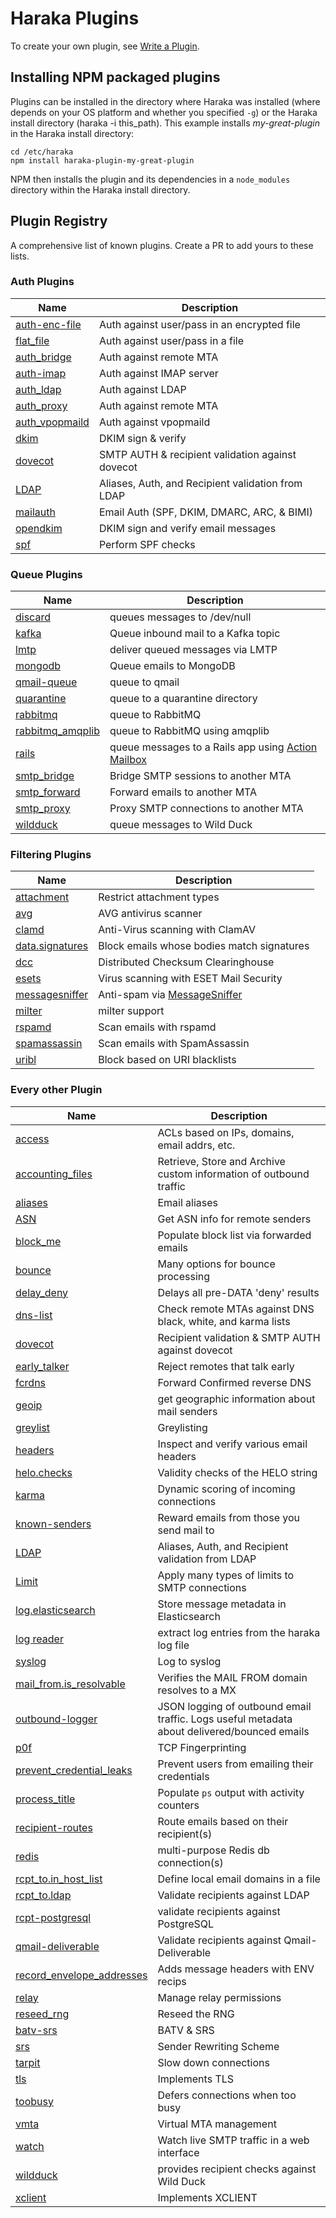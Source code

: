 # Haraka Plugins

To create your own plugin, see [Write a Plugin][write-plugin].

## Installing NPM packaged plugins

Plugins can be installed in the directory where Haraka was installed (where depends on your OS platform and whether you specified `-g`) or the Haraka install directory (haraka -i this_path). This example installs _my-great-plugin_ in the Haraka install directory:

````
cd /etc/haraka
npm install haraka-plugin-my-great-plugin
````

NPM then installs the plugin and its dependencies in a `node_modules` directory within the Haraka install directory.

## Plugin Registry

A comprehensive list of known plugins. Create a PR to add yours to these lists.

### Auth Plugins

| Name                       | Description |
| -------------------------  | ------------- |
| [auth-enc-file][url-authencflat] | Auth against user/pass in an encrypted file |
| [flat_file][url-authflat]  | Auth against user/pass in a file |
| [auth_bridge][url-authbridge] | Auth against remote MTA |
| [auth-imap][url-auth-imap] | Auth against IMAP server |
| [auth_ldap][url-auth-ldap] | Auth against LDAP |
| [auth_proxy][url-authproxy] | Auth against remote MTA |
| [auth_vpopmaild][url-authvpop] | Auth against vpopmaild |
| [dkim][url-dkim]            | DKIM sign & verify |
| [dovecot][url-dovecot]      | SMTP AUTH & recipient validation against dovecot |
| [LDAP][url-ldap]            | Aliases, Auth, and Recipient validation from LDAP |
| [mailauth][url-mailauth]    | Email Auth (SPF, DKIM, DMARC, ARC, & BIMI) |
| [opendkim][url-opendkim]    | DKIM sign and verify email messages |
| [spf][url-spf]              | Perform SPF checks |

### Queue Plugins

| Name                        | Description |
| --------------------------  | ------------- |
| [discard][url-qdisc]        | queues messages to /dev/null |
| [kafka][url-kafka]          | Queue inbound mail to a Kafka topic |
| [lmtp][url-qlmtp]           | deliver queued messages via LMTP |
| [mongodb][mongo-url]        | Queue emails to MongoDB |
| [qmail-queue][url-qmail]    | queue to qmail |
| [quarantine][url-qquart]    | queue to a quarantine directory |
| [rabbitmq][url-qrabbit]     | queue to RabbitMQ |
| [rabbitmq_amqplib][url-qrabbita]  | queue to RabbitMQ using amqplib |
| [rails][url-qrails]          | queue messages to a Rails app using [Action Mailbox][url-action-mailbox] |
| [smtp_bridge][url-qbridge]   | Bridge SMTP sessions to another MTA |
| [smtp_forward][url-qforward] | Forward emails to another MTA |
| [smtp_proxy][url-qproxy]     | Proxy SMTP connections to another MTA |
| [wildduck][url-wildduck]     | queue messages to Wild Duck |

### Filtering Plugins

| Name                       | Description |
| -------------------------  | ------------- |
| [attachment][url-attach]   | Restrict attachment types |
| [avg][url-avg]              | AVG antivirus scanner |
| [clamd][url-clamd]          | Anti-Virus scanning with ClamAV |
| [data.signatures][url-sigs] | Block emails whose bodies match signatures |
| [dcc][url-dcc]              | Distributed Checksum Clearinghouse |
| [esets][url-esets]          | Virus scanning with ESET Mail Security |
| [messagesniffer][url-msgsniff]    | Anti-spam via [MessageSniffer][url-ms] |
| [milter][url-milter]              | milter support |
| [rspamd][url-rspamd]               | Scan emails with rspamd |
| [spamassassin][url-spamass]        | Scan emails with SpamAssassin |
| [uribl][url-uribl]          | Block based on URI blacklists |


### Every other Plugin

| Name                       | Description |
| -------------------------  | ------------- |
| [access][url-access]       | ACLs based on IPs, domains, email addrs, etc. |
| [accounting_files][url-acc-files] | Retrieve, Store and Archive custom information of outbound traffic |
| [aliases][url-aliases]     | Email aliases |
| [ASN][url-asn]             | Get ASN info for remote senders |
| [block_me][url-blockme]     | Populate block list via forwarded emails |
| [bounce][url-bounce]        | Many options for bounce processing |
| [delay_deny][url-delay]     | Delays all pre-DATA 'deny' results |
| [dns-list][url-dns-list]    | Check remote MTAs against DNS black, white, and karma lists |
| [dovecot][url-dovecot]      | Recipient validation & SMTP AUTH against dovecot |
| [early_talker][url-early]   | Reject remotes that talk early |
| [fcrdns][url-fcrdns]        | Forward Confirmed reverse DNS |
| [geoip][url-geoip]          | get geographic information about mail senders |
| [greylist][url-greylist]    | Greylisting |
| [headers][url-headers]      | Inspect and verify various email headers |
| [helo.checks][url-helo]     | Validity checks of the HELO string |
| [karma][url-karma]          | Dynamic scoring of incoming connections |
| [known-senders][url-known-senders] | Reward emails from those you send mail to |
| [LDAP][url-ldap]            | Aliases, Auth, and Recipient validation from LDAP |
| [Limit][url-limit]          | Apply many types of limits to SMTP connections |
| [log.elasticsearch][url-elastic]  | Store message metadata in Elasticsearch |
| [log reader][url-logreader]       | extract log entries from the haraka log file |
| [syslog][url-syslog]              | Log to syslog |
| [mail_from.is_resolvable][url-mfres]  | Verifies the MAIL FROM domain resolves to a MX |
| [outbound-logger][url-outbound-logger] | JSON logging of outbound email traffic. Logs useful metadata about delivered/bounced emails |
| [p0f][url-p0f]              | TCP Fingerprinting |
| [prevent_credential_leaks][url-creds]  | Prevent users from emailing their credentials |
| [process_title][url-proctitle]    | Populate `ps` output with activity counters |
| [recipient-routes][url-rroutes]    | Route emails based on their recipient(s) |
| [redis][url-redis]                 | multi-purpose Redis db connection(s) |
| [rcpt_to.in_host_list][url-rhost]  | Define local email domains in a file |
| [rcpt_to.ldap][url-rcpt-ldap]      | Validate recipients against LDAP |
| [rcpt-postgresql][url-postgres]    | validate recipients against PostgreSQL
| [qmail-deliverable][url-rqmd]      | Validate recipients against Qmail-Deliverable |
| [record_envelope_addresses][url-recordenv]  | Adds message headers with ENV recips |
| [relay][url-relay]                 | Manage relay permissions |
| [reseed_rng][url-rng]              | Reseed the RNG |
| [batv-srs][url-batv]               | BATV & SRS |
| [srs][url-srs]                     | Sender Rewriting Scheme |
| [tarpit][url-tarpit]               | Slow down connections |
| [tls][url-tls]                     | Implements TLS |
| [toobusy][url-toobusy]             | Defers connections when too busy |
| [vmta][url-vmta]                   | Virtual MTA management |
| [watch][url-watch]                 | Watch live SMTP traffic in a web interface |
| [wildduck][url-wildduck]           | provides recipient checks against Wild Duck |
| [xclient][url-xclient]             | Implements XCLIENT |



<!-- URLs tucked safely out of the way -->

[write-plugin]: https://github.com/haraka/Haraka/wiki/Write-a-Plugin
[plugins-doc]: https://haraka.github.io/core/Plugins
[url-access]: https://github.com/haraka/haraka-plugin-access
[url-acc-files]: https://github.com/acharkizakaria/haraka-plugin-accounting-files/blob/master/README.md
[url-action-mailbox]: https://guides.rubyonrails.org/action_mailbox_basics.html
[url-aliases]: https://github.com/haraka/Haraka/blob/master/docs/plugins/aliases.md
[url-asn]: https://github.com/haraka/haraka-plugin-asn
[url-attach]: https://github.com/haraka/haraka-plugin-attachment
[url-authencflat]: https://github.com/AuspeXeu/haraka-plugin-auth-enc-file
[url-authflat]: https://github.com/haraka/Haraka/blob/master/docs/plugins/auth/flat_file.md
[url-authbridge]: https://github.com/haraka/Haraka/blob/master/docs/plugins/auth/auth_bridge.md
[url-auth-imap]: https://github.com/haraka/haraka-plugin-auth-imap
[url-auth-ldap]: https://github.com/haraka/haraka-plugin-auth-ldap
[url-authproxy]: https://github.com/haraka/Haraka/blob/master/docs/plugins/auth/auth_proxy.md
[url-authvpop]: https://github.com/haraka/Haraka/blob/master/docs/plugins/auth/auth_vpopmaild.md
[url-avg]: https://github.com/haraka/haraka-plugin-avg
[url-batv]: https://www.npmjs.com/package/haraka-plugin-batv
[url-scatter]: https://github.com/haraka/Haraka/blob/master/docs/plugins/backscatterer.md
[url-blockme]: https://github.com/haraka/Haraka/blob/master/docs/plugins/block_me.md
[url-bounce]: https://www.npmjs.com/package/haraka-plugin-bounce
[url-clamd]: https://github.com/haraka/Haraka/blob/master/docs/plugins/clamd.md
[url-dovecot]: https://github.com/haraka/haraka-plugin-dovecot
[url-fcrdns]: https://github.com/haraka/haraka-plugin-fcrdns
[url-p0f]: https://github.com/haraka/haraka-plugin-p0f
[url-headers]: https://github.com/haraka/haraka-plugin-headers
[url-sigs]: https://github.com/haraka/Haraka/blob/master/docs/plugins/data.signatures.md
[url-uribl]: https://github.com/haraka/haraka-plugin-uribl
[url-dcc]: https://github.com/haraka/haraka-plugin-dcc
[url-delay]: https://github.com/haraka/Haraka/blob/master/docs/plugins/delay_deny.md
[url-dkim]: https://github.com/haraka/haraka-plugin-dkim
[url-opendkim]: https://www.npmjs.com/package/haraka-plugin-opendkim
[url-dns-list]: https://github.com/haraka/haraka-plugin-dns-list
[url-early]: https://github.com/haraka/Haraka/blob/master/docs/plugins/early_talker.md
[url-esets]: https://github.com/haraka/Haraka/blob/master/docs/plugins/esets.md
[url-geoip]: https://github.com/haraka/haraka-plugin-geoip
[url-graph]: https://github.com/haraka/haraka-plugin-graph
[url-greylist]: https://github.com/haraka/haraka-plugin-greylist
[url-helo]: https://github.com/haraka/haraka-plugin-helo.checks
[url-karma]: https://github.com/haraka/haraka-plugin-karma
[url-known-senders]: https://github.com/haraka/haraka-plugin-known-senders
[url-elastic]: https://github.com/haraka/haraka-plugin-elasticsearch/
[url-syslog]: https://github.com/haraka/haraka-plugin-syslog
[url-ldap]: https://github.com/haraka/haraka-plugin-ldap
[url-limit]: https://github.com/haraka/haraka-plugin-limit
[url-logreader]: https://github.com/haraka/haraka-plugin-log-reader
[url-milter]: https://github.com/haraka/haraka-plugin-milter
[url-mfres]: https://github.com/haraka/Haraka/blob/master/docs/plugins/mail_from.is_resolvable.md
[url-msgsniff]: https://github.com/haraka/Haraka/blob/master/docs/plugins/messagesniffer.md
[url-ms]: http://www.armresearch.com/Products/
[url-creds]: https://github.com/haraka/Haraka/blob/master/docs/plugins/prevent_credential_leaks.md
[url-postgres]: https://github.com/haraka/haraka-plugin-rcpt-postgresql
[url-proctitle]: https://github.com/haraka/Haraka/blob/master/docs/plugins/process_title.md
[url-qdisc]: https://github.com/haraka/Haraka/blob/master/docs/plugins/queue/discard.md
[url-qlmtp]: https://github.com/haraka/Haraka/blob/master/docs/plugins/queue/lmtp.md
[url-qmail]: https://github.com/haraka/Haraka/blob/master/docs/plugins/queue/qmail-queue.md
[url-qquart]: https://github.com/haraka/Haraka/blob/master/docs/plugins/queue/quarantine.md
[url-qrabbit]: https://github.com/haraka/Haraka/blob/master/docs/plugins/queue/rabbitmq.md
[url-qrabbita]: https://github.com/haraka/Haraka/blob/master/docs/plugins/queue/rabbitmq_amqplib.md
[url-qbridge]: https://github.com/haraka/Haraka/blob/master/docs/plugins/queue/smtp_bridge.md
[url-qforward]: https://github.com/haraka/Haraka/blob/master/docs/plugins/queue/smtp_forward.md
[url-qproxy]: https://github.com/haraka/Haraka/blob/master/docs/plugins/queue/smtp_proxy.md
[url-qrails]: https://github.com/mailprotector/haraka-plugin-queue-rails
[url-redis]: https://github.com/haraka/haraka-plugin-redis
[url-rhost]: https://github.com/haraka/Haraka/blob/master/docs/plugins/rcpt_to.in_host_list.md
[url-rcpt-ldap]: https://github.com/haraka/haraka-plugin-rcpt-ldap
[url-rqmd]: https://github.com/haraka/haraka-plugin-qmail-deliverable
[url-rroutes]: https://github.com/haraka/haraka-plugin-recipient-routes
[url-recordenv]: https://github.com/haraka/Haraka/blob/master/docs/plugins/record_envelope_addresses.md
[url-relay]: https://github.com/haraka/Haraka/blob/master/docs/plugins/relay.md
[url-rng]: https://github.com/haraka/Haraka/blob/master/docs/plugins/reseed_rng.md
[url-rspamd]: https://github.com/haraka/haraka-plugin-rspamd
[url-spamass]: https://github.com/haraka/haraka-plugin-spamassassin
[url-spf]: https://github.com/haraka/haraka-plugin-spf
[url-srs]: https://github.com/swerter/haraka-plugins/blob/master/plugins/srs.js
[url-tarpit]: https://github.com/haraka/Haraka/blob/master/docs/plugins/tarpit.md
[url-tls]: https://github.com/haraka/Haraka/blob/master/docs/plugins/tls.md
[url-toobusy]: https://github.com/haraka/Haraka/blob/master/docs/plugins/toobusy.md
[url-vmta]: https://github.com/haraka/haraka-plugin-vmta/blob/master/README.md
[url-watch]: https://github.com/haraka/haraka-plugin-watch
[url-wildduck]: https://github.com/nodemailer/haraka-plugin-wildduck
[url-xclient]: https://github.com/haraka/Haraka/blob/master/docs/plugins/xclient.md
[mongo-url]: https://github.com/Helpmonks/haraka-plugin-mongodb
[url-outbound-logger]: https://github.com/mr-karan/haraka-plugin-outbound-logger
[url-kafka]: https://github.com/benjamonnguyen/haraka-plugin-queue-kafka
[url-mailauth]: https://www.npmjs.com/package/haraka-plugin-mailauth
